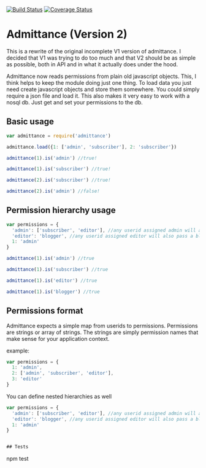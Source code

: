 [![Build Status](https://travis-ci.org/digitalsadhu/admittance.png?branch=master)](https://travis-ci.org/digitalsadhu/admittance) [![Coverage Status](https://coveralls.io/repos/digitalsadhu/admittance/badge.png)](https://coveralls.io/r/digitalsadhu/admittance)

# Admittance (Version 2)

This is a rewrite of the original incomplete V1 version of admittance. I decided that V1 was trying to do too much and that V2 should be as simple as possible, both in API and in what it actually does under the hood.

Admittance now reads permissions from plain old javascript objects. This, I think helps to keep the module doing just one thing. To load data you just need create javascript objects and store them somewhere. You could simply require a json file and load it. This also makes it very easy to work with a nosql db. Just get and set your permissions to the db.

## Basic usage

```js
var admittance = require('admittance')

admittance.load({1: ['admin', 'subscriber'], 2: 'subscriber'})

admittance(1).is('admin') //true!

admittance(1).is('subscriber') //true!

admittance(2).is('subscriber') //true!

admittance(2).is('admin') //false!

```

## Permission hierarchy usage

```js
var permissions = {
  'admin': ['subscriber', 'editor'], //any userid assigned admin will also pass a subscriber or editor check
  'editor': 'blogger', //any userid assigned editor will also pass a blogger check
  1: 'admin'
}

```

```js
admittance(1).is('admin') //true

admittance(1).is('subscriber') //true

admittance(1).is('editor') //true

admittance(1).is('blogger') //true
```

## Permissions format

Admittance expects a simple map from userids to permissions. Permissions are strings or array of strings. The strings are simply permission names that make sense for your application context.

example:

```js
var permissions = {
  1: 'admin',
  2: ['admin', 'subscriber', 'editor'],
  3: 'editor'
}
```

You can define nested hierarchies as well

```js
var permissions = {
  'admin': ['subscriber', 'editor'], //any userid assigned admin will also pass a subscriber or editor check
  'editor': 'blogger', //any userid assigned editor will also pass a blogger check
  1: 'admin'
}


## Tests

```
npm test
```
